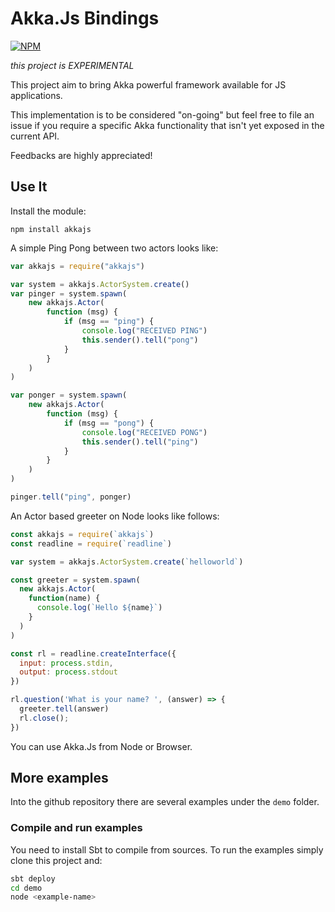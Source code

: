 
# Akka.Js Bindings

[![NPM](https://nodei.co/npm/akkajs.png?compact=true)](https://nodei.co/npm/akkajs/)

*this project is EXPERIMENTAL*

This project aim to bring Akka powerful framework available for JS applications.

This implementation is to be considered "on-going" but feel free to file an issue if you require a specific Akka functionality that isn't yet exposed in the current API.

Feedbacks are highly appreciated!

## Use It

Install the module:

```
npm install akkajs
```

A simple Ping Pong between two actors looks like:

```javascript
var akkajs = require("akkajs")

var system = akkajs.ActorSystem.create()
var pinger = system.spawn(
    new akkajs.Actor(
        function (msg) {
            if (msg == "ping") {
                console.log("RECEIVED PING")
                this.sender().tell("pong")
            }
        }
    )
)

var ponger = system.spawn(
    new akkajs.Actor(
        function (msg) {
            if (msg == "pong") {
                console.log("RECEIVED PONG")
                this.sender().tell("ping")
            }
        }
    )
)

pinger.tell("ping", ponger)
```

An Actor based greeter on Node looks like follows:

```javascript
const akkajs = require(`akkajs`)
const readline = require(`readline`)

var system = akkajs.ActorSystem.create(`helloworld`)

const greeter = system.spawn(
  new akkajs.Actor(
    function(name) {
      console.log(`Hello ${name}`)
    }
  )
)

const rl = readline.createInterface({
  input: process.stdin,
  output: process.stdout
})

rl.question('What is your name? ', (answer) => {
  greeter.tell(answer)
  rl.close();
})
```

You can use Akka.Js from Node or Browser.

## More examples

Into the github repository there are several examples under the `demo` folder.

### Compile and run examples

You need to install Sbt to compile from sources.
To run the examples simply clone this project and:
```bash
sbt deploy
cd demo
node <example-name>
```

